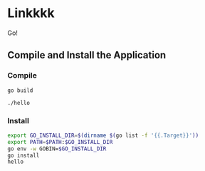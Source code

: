 # Linkkkk

Go!

## Compile and Install the Application

### Compile

`go build`

`./hello`

### Install

```zsh
export GO_INSTALL_DIR=$(dirname $(go list -f '{{.Target}}'))
export PATH=$PATH:$GO_INSTALL_DIR
go env -w GOBIN=$GO_INSTALL_DIR
go install
hello
```
